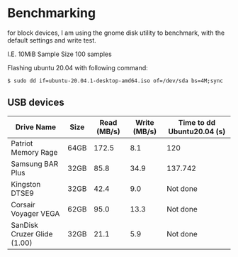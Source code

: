 # Benchmarking

for block devices, I am using the gnome disk utility to benchmark, with the default settings and write test.

I.E.
10MiB Sample Size
100 samples

Flashing ubuntu 20.04 with following command:
```
$ sudo dd if=ubuntu-20.04.1-desktop-amd64.iso of=/dev/sda bs=4M;sync
```
## USB devices

| Drive Name | Size | Read (MB/s)| Write (MB/s) | Time to dd Ubuntu20.04 (s) |
| --- | --- | --- | -- | -- |
| Patriot Memory Rage | 64GB | 172.5 | 8.1 | 120 |
| Samsung BAR Plus | 32GB | 85.8 | 34.9 | 137.742 |
| Kingston DTSE9 | 32GB | 42.4 | 9.0 | Not done|
| Corsair Voyager VEGA | 62GB | 95.0 | 13.3 | Not done|
| SanDisk Cruzer Glide (1.00) | 32GB | 21.1 | 5.9 | Not done|
